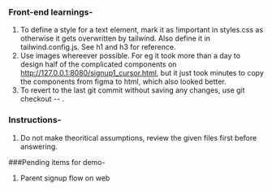 ### Front-end learnings-
1. To define a style for a text element, mark it as !important in styles.css as otherwise it gets overwritten by tailwind. Also define it in tailwind.config.js. See h1 and h3 for reference.
2. Use images whereever possible. For eg it took more than a day to design half of the complicated components on http://127.0.0.1:8080/signup1_cursor.html, but it just took minutes to copy the components from figma to html, which also looked better.
3. To revert to the last git commit without saving any changes, use git checkout -- .

### Instructions-
1. Do not make theoritical assumptions, review the given files first before answering.

###Pending items for demo-
1. Parent signup flow on web

